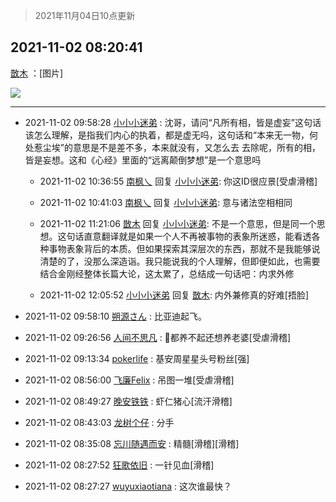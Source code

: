 > 2021年11月04日10点更新
<link rel="stylesheet" href="https://cdn.jsdelivr.net/gh/taotie6/sampleJSON@main/css/photo_show.css">
<meta name="referrer" content="no-referrer" />


 ## 2021-11-02 08:20:41 

 [㪚木](https://www.coolapk.com/feed/31147395?shareKey=Yjg3MDE5MGIwYTdkNjE4MDk5M2Y~) ：[图片] 

<div class="album">
<img class="img-item" src="http://image.coolapk.com/feed/2021/1102/08/1081091_aceed34f_2440_0997@300x159.gif" />
</div>

 ------- 

- 2021-11-02 09:58:28 [小小小迷弟](uid=1846299) : 沈哥，请问“凡所有相，皆是虚妄”这句话该怎么理解，是指我们内心的执着，都是虚无吗，这句话和“本来无一物，何处惹尘埃”的意思是不是差不多，本来就没有，又怎么去 去除呢，所有的相，皆是妄想。这和《心经》里面的“远离颠倒梦想”是一个意思吗 

    - 2021-11-02 10:36:55 [南枫乀](uid=764080) 回复 [小小小迷弟](uid=1846299): 你这ID很应景[受虐滑稽] 

    - 2021-11-02 10:41:03 [南枫乀](uid=764080) 回复 [小小小迷弟](uid=1846299): 意与诸法空相相同 

    - 2021-11-02 11:21:06 [㪚木](uid=1081091) 回复 [小小小迷弟](uid=1846299): 不是一个意思，但是同一个思想。这句话直意翻译就是如果一个人不再被事物的表象所迷惑，能看透各种事物表象背后的本质。但如果探索其深层次的东西，那就不是我能够说清楚的了，没那么深造诣。我只能说我的个人理解，但即便如此，也需要结合金刚经整体长篇大论，这太累了，总结成一句话吧：内求外修 

    - 2021-11-02 12:05:52 [小小小迷弟](uid=1846299) 回复 [㪚木](uid=1081091): 内外兼修真的好难[捂脸] 

- 2021-11-02 09:58:10 [朔源さん](uid=1778249) : 比亚迪起飞。 

- 2021-11-02 09:26:56 [人间不思凡](uid=2080265) : 🐔都养不起还想养老婆[受虐滑稽] 

- 2021-11-02 09:13:34 [pokerlife](uid=575409) : 基安周星星头号粉丝[强] 

- 2021-11-02 08:56:00 [飞廉Felix](uid=900024) : 吊图一堆[受虐滑稽] 

- 2021-11-02 08:49:27 [晚安铁铁](uid=2870621) : 虾仁猪心[流汗滑稽] 

- 2021-11-02 08:43:03 [龙树个仔](uid=245284) : 分手 

- 2021-11-02 08:35:08 [忘川随遇而安](uid=3469258) : 精髓[滑稽][滑稽] 

- 2021-11-02 08:27:52 [狂歌依旧](uid=1534940) : 一针见血[滑稽] 

- 2021-11-02 08:27:27 [wuyuxiaotiana](uid=686790) : 这次谁最快？ 

